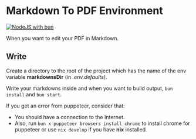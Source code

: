 # Markdown To PDF Environment

[![NodeJS with bun](https://github.com/AndreVede/pdf_env_md/actions/workflows/webpack.yml/badge.svg?branch=main)](https://github.com/AndreVede/pdf_env_md/actions/workflows/webpack.yml)

When you want to edit your PDF in Markdown.

## Write

Create a directory to the root of the project which has the name of the env variable **markdownsDir** (in _.env.defaults_).

Write your markdowns inside and when you want to build output, `bun install` and `bun start`.

If you get an error from puppeteer, consider that:

- You should have a connection to the Internet.
- Also, run `bun x puppeteer browsers install chrome` to install chrome for puppeteer or use `nix develop` if you have **nix** installed.
